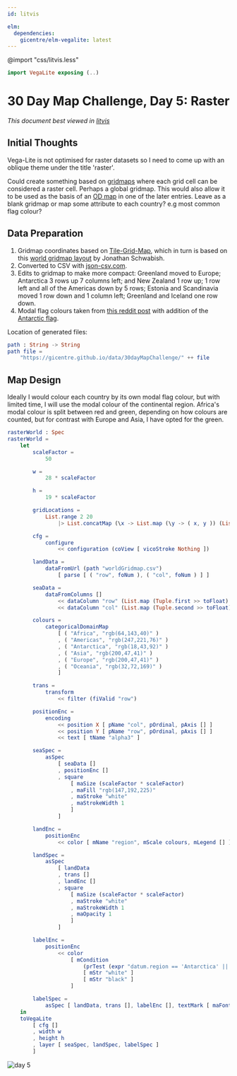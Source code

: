 ```yaml
---
id: litvis

elm:
  dependencies:
    gicentre/elm-vegalite: latest
---
```


@import "css/litvis.less"

```elm {l=hidden}
import VegaLite exposing (..)
```

# 30 Day Map Challenge, Day 5: Raster

_This document best viewed in [litvis](https://github.com/gicentre/litvis)_

## Initial Thoughts

Vega-Lite is not optimised for raster datasets so I need to come up with an oblique theme under the title 'raster'.

Could create something based on [gridmaps](http://openaccess.city.ac.uk/id/eprint/15167/) where each grid cell can be considered a raster cell. Perhaps a global gridmap. This would also allow it to be used as the basis of an [OD map](http://openaccess.city.ac.uk/id/eprint/537/) in one of the later entries. Leave as a blank gridmap or map some attribute to each country? e.g most common flag colour?

## Data Preparation

1.  Gridmap coordinates based on [Tile-Grid-Map](https://github.com/mustafasaifee42/Tile-Grid-Map), which in turn is based on this [world gridmap layout](https://policyviz.com/2017/10/12/the-world-tile-grid-map/) by Jonathan Schwabish.
2.  Converted to CSV with [json-csv.com](https://json-csv.com).
3.  Edits to gridmap to make more compact: Greenland moved to Europe; Antarctica 3 rows up 7 columns left; and New Zealand 1 row up; 1 row left and all of the Americas down by 5 rows; Estonia and Scandinavia moved 1 row down and 1 column left; Greenland and Iceland one row down.
4.  Modal flag colours taken from [this reddit post](https://www.reddit.com/r/dataisbeautiful/comments/85l10h/average_flags_of_the_world_means_modes_and/?st=jezsig8w&sh=71602d49) with addition of the [Antarctic flag](https://en.wikipedia.org/wiki/Flag_of_Antarctica).

Location of generated files:

```elm {l}
path : String -> String
path file =
    "https://gicentre.github.io/data/30dayMapChallenge/" ++ file
```

## Map Design

Ideally I would colour each country by its own modal flag colour, but with limited time, I will use the modal colour of the continental region.
Africa's modal colour is split between red and green, depending on how colours are counted, but for contrast with Europe and Asia, I have opted for the green.

```elm {l v}
rasterWorld : Spec
rasterWorld =
    let
        scaleFactor =
            50

        w =
            28 * scaleFactor

        h =
            19 * scaleFactor

        gridLocations =
            List.range 2 20
                |> List.concatMap (\x -> List.map (\y -> ( x, y )) (List.range 1 28))

        cfg =
            configure
                << configuration (coView [ vicoStroke Nothing ])

        landData =
            dataFromUrl (path "worldGridmap.csv")
                [ parse [ ( "row", foNum ), ( "col", foNum ) ] ]

        seaData =
            dataFromColumns []
                << dataColumn "row" (List.map (Tuple.first >> toFloat) gridLocations |> nums)
                << dataColumn "col" (List.map (Tuple.second >> toFloat) gridLocations |> nums)

        colours =
            categoricalDomainMap
                [ ( "Africa", "rgb(64,143,40)" )
                , ( "Americas", "rgb(247,221,76)" )
                , ( "Antarctica", "rgb(18,43,92)" )
                , ( "Asia", "rgb(200,47,41)" )
                , ( "Europe", "rgb(200,47,41)" )
                , ( "Oceania", "rgb(32,72,169)" )
                ]

        trans =
            transform
                << filter (fiValid "row")

        positionEnc =
            encoding
                << position X [ pName "col", pOrdinal, pAxis [] ]
                << position Y [ pName "row", pOrdinal, pAxis [] ]
                << text [ tName "alpha3" ]

        seaSpec =
            asSpec
                [ seaData []
                , positionEnc []
                , square
                    [ maSize (scaleFactor * scaleFactor)
                    , maFill "rgb(147,192,225)"
                    , maStroke "white"
                    , maStrokeWidth 1
                    ]
                ]

        landEnc =
            positionEnc
                << color [ mName "region", mScale colours, mLegend [] ]

        landSpec =
            asSpec
                [ landData
                , trans []
                , landEnc []
                , square
                    [ maSize (scaleFactor * scaleFactor)
                    , maStroke "white"
                    , maStrokeWidth 1
                    , maOpacity 1
                    ]
                ]

        labelEnc =
            positionEnc
                << color
                    [ mCondition
                        (prTest (expr "datum.region == 'Antarctica' || datum.region == 'Oceania'"))
                        [ mStr "white" ]
                        [ mStr "black" ]
                    ]

        labelSpec =
            asSpec [ landData, trans [], labelEnc [], textMark [ maFontSize (scaleFactor / 3), maFont "iosevka", maOpacity 0.7 ] ]
    in
    toVegaLite
        [ cfg []
        , width w
        , height h
        , layer [ seaSpec, landSpec, labelSpec ]
        ]
```

![day 5](images/day05.png)
